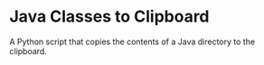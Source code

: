 # Java Classes to Clipboard

A Python script that copies the contents of a Java directory to the clipboard.